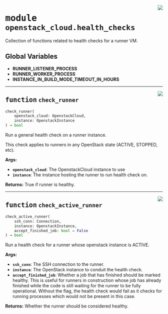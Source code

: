 <!-- markdownlint-disable -->

<a href="../../github-runner-manager/src/github_runner_manager/openstack_cloud/health_checks.py#L0"><img align="right" style="float:right;" src="https://img.shields.io/badge/-source-cccccc?style=flat-square"></a>

# <kbd>module</kbd> `openstack_cloud.health_checks`
Collection of functions related to health checks for a runner VM. 

**Global Variables**
---------------
- **RUNNER_LISTENER_PROCESS**
- **RUNNER_WORKER_PROCESS**
- **INSTANCE_IN_BUILD_MODE_TIMEOUT_IN_HOURS**

---

<a href="../../github-runner-manager/src/github_runner_manager/openstack_cloud/health_checks.py#L29"><img align="right" style="float:right;" src="https://img.shields.io/badge/-source-cccccc?style=flat-square"></a>

## <kbd>function</kbd> `check_runner`

```python
check_runner(
    openstack_cloud: OpenstackCloud,
    instance: OpenstackInstance
) → bool
```

Run a general health check on a runner instance. 

This check applies to runners in any OpenStack state (ACTIVE, STOPPED, etc). 



**Args:**
 
 - <b>`openstack_cloud`</b>:  The OpenstackCloud instance to use 
 - <b>`instance`</b>:  The instance hosting the runner to run health check on. 



**Returns:**
 True if runner is healthy. 


---

<a href="../../github-runner-manager/src/github_runner_manager/openstack_cloud/health_checks.py#L58"><img align="right" style="float:right;" src="https://img.shields.io/badge/-source-cccccc?style=flat-square"></a>

## <kbd>function</kbd> `check_active_runner`

```python
check_active_runner(
    ssh_conn: Connection,
    instance: OpenstackInstance,
    accept_finished_job: bool = False
) → bool
```

Run a health check for a runner whose openstack instance is ACTIVE. 



**Args:**
 
 - <b>`ssh_conn`</b>:  The SSH connection to the runner. 
 - <b>`instance`</b>:  The OpenStack instance to conduit the health check. 
 - <b>`accept_finished_job`</b>:  Whether a job that has finished should be marked healthy.  This is useful for runners in construction whose job has already finished  while the code is still waiting for the runner to be fully operational. Without  the flag, the health check would fail as it checks for running processes  which would not be present in this case. 



**Returns:**
 Whether the runner should be considered healthy. 


